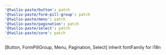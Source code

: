 ```yaml
---
'@twilio-paste/button': patch
'@twilio-paste/form-pill-group': patch
'@twilio-paste/menu': patch
'@twilio-paste/pagination': patch
'@twilio-paste/select': patch
'@twilio-paste/core': patch
---
```


[Button, FormPillGroup, Menu, Pagination, Select] inherit fontFamily for i18n
